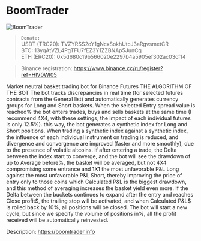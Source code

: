 # BoomTrader

![BoomTrader](https://boomtrader.info/wp-content/uploads/2020/10/nastrojka-2.png)

> `Donate: `   
> USDT (TRC20): TVZYRSS2oY1gNcxSokhUtcJ3aRgvsmetCR    
> BTC: 13yqAtVZL4PgTFU7fEZ3Y1ZZBNAp5JunCq    
> ETH (ERC20): 0x5d680c19b566020e2297b4a5905ef302ac03cf14    


> Binance registration: https://www.binance.cc/ru/register?ref=HIV0WI05

Market neutral basket trading bot for Binance Futures
THE ALGORITHM OF THE BOT
The bot tracks discrepancies in real time (for selected futures contracts from the General list) and automatically generates currency groups for Long and Short baskets. When the selected Entry spread value is reached% the bot enters trades, buys and sells baskets at the same time (I recommend 4X4, with these settings, the impact of each individual futures is only 12.5%). this way, the bot generates a synthetic index for Long and Short positions. When trading a synthetic index against a synthetic index, the influence of each individual instrument on trading is reduced, and divergence and convergence are improved (faster and more smoothly), due to the presence of volatile altcoins. If after entering a trade, the Delta between the index start to converge, and the bot will see the drawdown of up to Average before%, the basket will be averaged, but not 4X4 compromising some entrance and 1X1 the most unfavorable P&L Long against the most unfavorable P&L Short, thereby improving the price of entry only to those coins which Calculated P&L is the biggest drawdown, and this method of averaging increases the basket yield even more. If the Delta between the buckets continues to expand after the entry and reaches Close profit$, the trailing stop will be activated, and when Calculated P&L$ is rolled back by 10%, all positions will be closed. The bot will start a new cycle, but since we specify the volume of positions in%, all the profit received will be automatically reinvested.



Description: https://boomtrader.info

